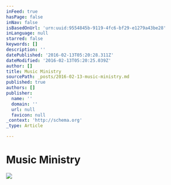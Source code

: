 ```yaml
---
inFeed: true
hasPage: false
inNav: false
isBasedOnUrl: 'urn:uuid:9554845b-9119-4fc6-bf29-e1279a43be28'
inLanguage: null
starred: false
keywords: []
description: ''
datePublished: '2016-02-13T05:20:28.311Z'
dateModified: '2016-02-13T05:20:25.039Z'
author: []
title: Music Ministry
sourcePath: _posts/2016-02-13-music-ministry.md
published: true
authors: []
publisher:
  name: ''
  domain: ''
  url: null
  favicon: null
_context: 'http://schema.org'
_type: Article

---
```

# Music Ministry
![](https://s3-us-west-2.amazonaws.com/the-grid-img/p/973dc8050400bb53cda26a670205564d0f4b10f0.png)